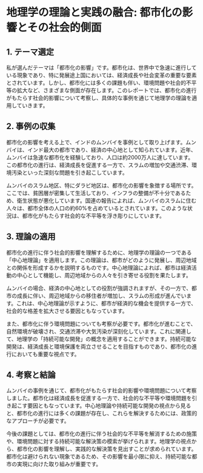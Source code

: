 # 地理学の理論と実践の融合: 都市化の影響とその社会的側面

## 1. テーマ選定

私が選んだテーマは「都市化の影響」です。都市化は、世界中で急速に進行している現象であり、特に発展途上国においては、経済成長や社会変革の重要な要素とされています。しかし、都市化には多くの課題も伴い、環境問題や社会的不平等の拡大など、さまざまな側面が存在します。このレポートでは、都市化の進行がもたらす社会的影響について考察し、具体的な事例を通じて地理学の理論を適用していきます。

## 2. 事例の収集

都市化の影響を考える上で、インドのムンバイを事例として取り上げます。ムンバイは、インド最大の都市であり、経済の中心地として知られています。近年、ムンバイは急速な都市化を経験しており、人口は約2000万人に達しています。この都市化の進行は、経済成長を促進する一方で、スラムの増加や交通渋滞、環境汚染といった深刻な問題を引き起こしています。

ムンバイのスラム地区、特にダラビ地区は、都市化の影響を象徴する場所です。ここでは、貧困層が密集して生活しており、インフラの整備が不十分であるため、衛生状態が悪化しています。国連の報告によれば、ムンバイのスラムに住む人々は、都市全体の人口の約60%を占めているとされています。このような状況は、都市化がもたらす社会的な不平等を浮き彫りにしています。

## 3. 理論の適用

都市化の進行に伴う社会的影響を理解するために、地理学の理論の一つである「中心地理論」を適用します。この理論は、都市がどのように発展し、周辺地域との関係を形成するかを説明するものです。中心地理論によれば、都市は経済活動の中心として機能し、周辺地域からの人々を引き寄せる役割を果たします。

ムンバイの場合、経済の中心地としての役割が強調されますが、その一方で、都市の成長に伴い、周辺地域からの移住者が増加し、スラムの形成が進んでいます。これは、中心地理論が示すように、都市が経済的な機会を提供する一方で、社会的な格差を拡大させる要因ともなっています。

また、都市化に伴う環境問題についても考察が必要です。都市化が進むことで、自然環境が破壊され、交通渋滞や大気汚染が深刻化しています。これに関連して、地理学の「持続可能な開発」の概念を適用することができます。持続可能な開発は、経済成長と環境保護を両立させることを目指すものであり、都市化の進行においても重要な視点です。

## 4. 考察と結論

ムンバイの事例を通じて、都市化がもたらす社会的影響や環境問題について考察しました。都市化は経済成長を促進する一方で、社会的な不平等や環境問題を引き起こす要因ともなっています。中心地理論や持続可能な開発の視点から見ると、都市化の進行には多くの課題が存在し、これらを解決するためには、政策的なアプローチが必要です。

今後の課題としては、都市化の進行に伴う社会的な不平等を解消するための施策や、環境問題に対する持続可能な解決策の模索が挙げられます。地理学の視点から、都市化の影響を理解し、実践的な解決策を見出すことが求められています。都市化は避けられない現象であるため、その影響を最小限に抑え、持続可能な都市の実現に向けた取り組みが重要です。